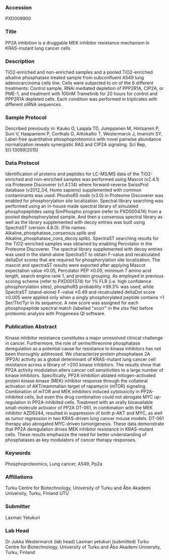 ### Accession
PXD009900

### Title
PP2A  inhibition  is  a  druggable  MEK  inhibitor  resistance mechanism  in  KRAS-mutant  lung  cancer  cells

### Description
TiO2-enriched and non-enriched samples and a pooled TiO2-enriched alkaline phosphatase treated sample from subconfluent A549 lung adenocarcinoma cells line.  Cells were subjected to on of the 6 different treatments: Control sample, RNAi mediated depletion of PPP2R1A, CIP2A, or PME-1, and treatment with 100nM Trametinib for 20 hours for control and PPP2R1A depleted cells. Each condition was performed in triplicates with different siRNA sequences.

### Sample Protocol
Described previously in: Kauko O, Laajala TD, Jumppanen M, Hintsanen P, Suni V, Haapaniemi P, Corthals G, Aittokallio T, Westermarck J, Imanishi SY, Label-free quantitative phosphoproteomics with novel pairwise abundance normalization reveals synergistic RAS and CIP2A signaling. Sci Rep, 5():13099(2015)

### Data Protocol
Identification of proteins and peptides for LC-MS/MS data of the TiO2-enriched and non-enriched samples was performed using Mascot (v2.4.1) via Proteome Discoverer (v1.4.1.14) where forward-reverse SwissProt database (v2012_04, Homo sapiens) supplemented with common contaminants was used. PhoshoRS node (v3.0) in Proteome Discoverer was enabled for phosphorylation site localization.  Spectral library searching was performed using an in-house made spectral library of simulated phosphopeptides using SimPhospho program (refer to PXD000474) from a pooled dephosphorylated sample. And then a consensus spectral library as well as the library supplemented with decoy entries was built using SpectraST (version 4.8.0). (File names: Alkaline_phosphatase_consensus.splib  and Alkaline_phosphatase_cons_decoy.splib). SpectraST searching results for the TiO2-enriched samples was obtained by enabling Percolator in the Proteome Discoverer. The spectral library supplemented with decoy entries was used in the stand-alone SpectraST to obtain F-value and recalculated deltaDot scores that are required for phosphorylation site localization.  The mascot and spectraST results were exported after applying Mascot expectation value ≤0.05, Percolator PEP ≤0.05, minimum 7 amino acid length, search engine rank 1, and protein grouping. As employed in previous scoring scheme (refer to PXD001374)  for 1% FLR (i.e. high confidence phosphorylation sites),  phosphoRS probability ≥99.3% was used, while SpectraST (stand-alone) F-value ≥0.49 and recalculated deltaDot score ≥0.005 were applied only when a singly phosphorylated peptide contains >1 Ser/Thr/Tyr in its sequence. A new score was assigned for each phosphopeptide spectral match (labelled "xcorr" in the xlsx file) before proteomic analysis with Progenesis QI software.

### Publication Abstract
Kinase inhibitor resistance constitutes a major unresolved clinical challenge in cancer. Furthermore, the role of serine/threonine phosphatase deregulation as a potential cause for resistance to kinase inhibitors has not been thoroughly addressed. We characterize protein phosphatase 2A (PP2A) activity as a global determinant of KRAS-mutant lung cancer cell resistance across a library of &gt;200 kinase inhibitors. The results show that PP2A activity modulation alters cancer cell sensitivities to a large number of kinase inhibitors. Specifically, PP2A inhibition ablated mitogen-activated protein kinase kinase (MEK) inhibitor response through the collateral activation of AKT/mammalian target of rapamycin (mTOR) signaling. Combination of mTOR and MEK inhibitors induced cytotoxicity in PP2A-inhibited cells, but even this drug combination could not abrogate MYC up-regulation in PP2A-inhibited cells. Treatment with an orally bioavailable small-molecule activator of PP2A DT-061, in combination with the MEK inhibitor AZD6244, resulted in suppression of both p-AKT and MYC, as well as tumor regression in two KRAS-driven lung cancer mouse models. DT-061 therapy also abrogated MYC-driven tumorigenesis. These data demonstrate that PP2A deregulation drives MEK inhibitor resistance in KRAS-mutant cells. These results emphasize the need for better understanding of phosphatases as key modulators of cancer therapy responses.

### Keywords
Phosphoproteomics, Lung cancer, A549, Pp2a

### Affiliations
Turku Centre for Biotechnology, University of Turku and Åbo Akademi University, Turku, Finland
UTU

### Submitter
Laxman Yetukuri

### Lab Head
Dr Jukka Westermarck (lab head) Laxman yetukuri (submitted)
Turku Centre for Biotechnology, University of Turku and Åbo Akademi University, Turku, Finland


